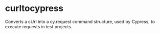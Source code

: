# curltocypress
Converts a cUrl into a cy.request command structure, used by Cypress, to execute requests in test projects.
